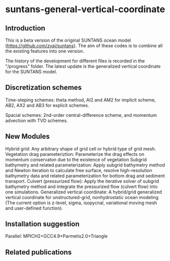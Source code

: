 # suntans-general-vertical-coordinate
## Introduction
This is a beta version of the original SUNTANS ocean model (https://github.com/zyaj/suntans). The aim of these codes is to combine all the existing features into one version. 

The history of the development for different files is recorded in the "/progress" folder. The latest update is the generalized vertical coordinate for the SUNTANS model. 

## Discretization schemes
Time-steping schemes: theta method, AI2 and AM2 for implicit scheme, AB2, AX2 and AB3 for explicit schemes.

Spacial schemes: 2nd-order central-difference scheme, and momentum advection with TVD schemes.

## New Modules
Hybrid grid: Any arbitrary shape of grid cell or hybrid type of grid mesh.
Vegetation drag parameteriztion: Parameterize the drag effects on momentum conservaton due to the existence of vegetation
Subgrid bathymetry and related parameterization: Apply subgrid bathymetry method and Newton iteration to calculate free surface, resolve high-resolution bathymetry data and related parameterization for bottom drag and sediment transport.
Culvert (pressurized flow): Apply the iterative solver of subgrid bathymetry method and integrate the pressurized flow (culvert flow) into one simulations.
Generalized vertical coordinate: A hybrid/grid generalized vertical coordinate for unstructured-grid, nonhydrostatic ocean modeling (The current option is z-level, sigma, isopycnal, variational moving mesh and user-defined function).

## Installation suggestion
Parallel: MPICH2+GCC4.9+Parmetis2.0+Triangle


## Related publications